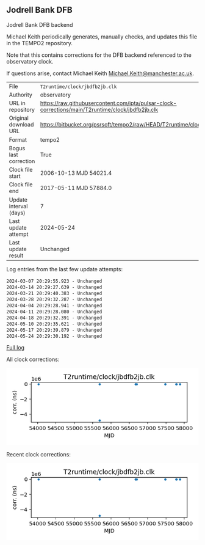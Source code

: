 
## Jodrell Bank DFB

Jodrell Bank DFB backend

Michael Keith periodically generates, manually checks, and updates
this file in the TEMPO2 repository.

Note that this contains corrections for the DFB backend referenced
to the observatory clock.

If questions arise, contact Michael Keith
<Michael.Keith@manchester.ac.uk>.

|     |     |
|:--- |:--- |
| File | `T2runtime/clock/jbdfb2jb.clk` |
| Authority | observatory |
| URL in repository | <https://raw.githubusercontent.com/ipta/pulsar-clock-corrections/main/T2runtime/clock/jbdfb2jb.clk> |
| Original download URL | <https://bitbucket.org/psrsoft/tempo2/raw/HEAD/T2runtime/clock/jbdfb2jb.clk> |
| Format | tempo2 |
| Bogus last correction | True |
| Clock file start | 2006-10-13 MJD 54021.4 |
| Clock file end | 2017-05-11 MJD 57884.0 |
| Update interval (days) | 7 |
| Last update attempt | 2024-05-24 |
| Last update result | Unchanged |

Log entries from the last few update attempts:
```
2024-03-07 20:29:55.923 - Unchanged
2024-03-14 20:29:27.639 - Unchanged
2024-03-21 20:29:40.383 - Unchanged
2024-03-28 20:29:32.287 - Unchanged
2024-04-04 20:29:28.941 - Unchanged
2024-04-11 20:29:28.080 - Unchanged
2024-04-18 20:29:32.391 - Unchanged
2024-05-10 20:29:35.621 - Unchanged
2024-05-17 20:29:39.879 - Unchanged
2024-05-24 20:29:30.192 - Unchanged
```
[Full log](https://raw.githubusercontent.com/ipta/pulsar-clock-corrections/main/log/T2runtime/clock/jbdfb2jb.clk.log)


All clock corrections:

![plot of all clock corrections](jbdfb2jb.clk.png "All corrections")

Recent clock corrections:

![plot of recent clock corrections](jbdfb2jb.clk.short.png "Recent corrections")

